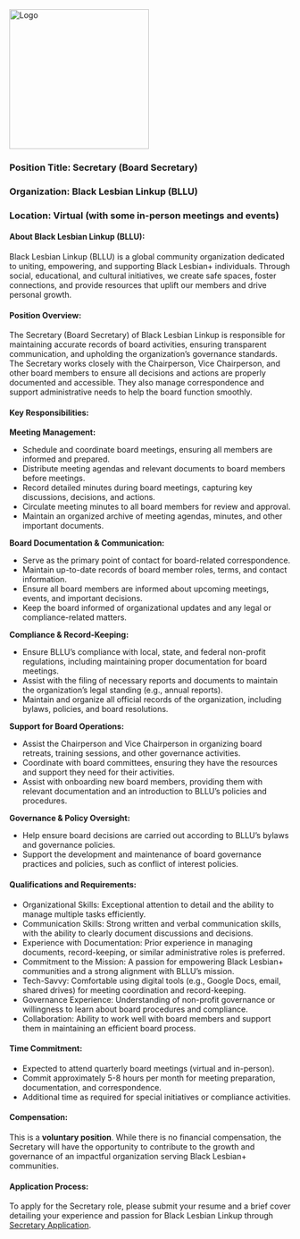 <img src="https://drive.google.com/uc?id=1GU0CGcnM2uM_Q1whZEREbJ9V7CfbGvSm" alt="Logo" width="250">

### Position Title: Secretary (Board Secretary)

### Organization: Black Lesbian Linkup (BLLU)

### Location: Virtual (with some in-person meetings and events)

#### About Black Lesbian Linkup (BLLU):

Black Lesbian Linkup (BLLU) is a global community organization dedicated to uniting, empowering, and supporting Black Lesbian+ individuals. Through social, educational, and cultural initiatives, we create safe spaces, foster connections, and provide resources that uplift our members and drive personal growth.

#### Position Overview:

The Secretary (Board Secretary) of Black Lesbian Linkup is responsible for maintaining accurate records of board activities, ensuring transparent communication, and upholding the organization’s governance standards. The Secretary works closely with the Chairperson, Vice Chairperson, and other board members to ensure all decisions and actions are properly documented and accessible. They also manage correspondence and support administrative needs to help the board function smoothly.

#### Key Responsibilities:

**Meeting Management:**

* Schedule and coordinate board meetings, ensuring all members are informed and prepared.
* Distribute meeting agendas and relevant documents to board members before meetings.
* Record detailed minutes during board meetings, capturing key discussions, decisions, and actions.
* Circulate meeting minutes to all board members for review and approval.
* Maintain an organized archive of meeting agendas, minutes, and other important documents.

**Board Documentation & Communication:**

* Serve as the primary point of contact for board-related correspondence.
* Maintain up-to-date records of board member roles, terms, and contact information.
* Ensure all board members are informed about upcoming meetings, events, and important decisions.
* Keep the board informed of organizational updates and any legal or compliance-related matters.

**Compliance & Record-Keeping:**

* Ensure BLLU’s compliance with local, state, and federal non-profit regulations, including maintaining proper documentation for board meetings.
* Assist with the filing of necessary reports and documents to maintain the organization’s legal standing (e.g., annual reports).
* Maintain and organize all official records of the organization, including bylaws, policies, and board resolutions.

**Support for Board Operations:**

* Assist the Chairperson and Vice Chairperson in organizing board retreats, training sessions, and other governance activities.
* Coordinate with board committees, ensuring they have the resources and support they need for their activities.
* Assist with onboarding new board members, providing them with relevant documentation and an introduction to BLLU’s policies and procedures.

**Governance & Policy Oversight:**

* Help ensure board decisions are carried out according to BLLU’s bylaws and governance policies.
* Support the development and maintenance of board governance practices and policies, such as conflict of interest policies.

#### Qualifications and Requirements:

* Organizational Skills: Exceptional attention to detail and the ability to manage multiple tasks efficiently.
* Communication Skills: Strong written and verbal communication skills, with the ability to clearly document discussions and decisions.
* Experience with Documentation: Prior experience in managing documents, record-keeping, or similar administrative roles is preferred.
* Commitment to the Mission: A passion for empowering Black Lesbian+ communities and a strong alignment with BLLU’s mission.
* Tech-Savvy: Comfortable using digital tools (e.g., Google Docs, email, shared drives) for meeting coordination and record-keeping.
* Governance Experience: Understanding of non-profit governance or willingness to learn about board procedures and compliance.
* Collaboration: Ability to work well with board members and support them in maintaining an efficient board process.

#### Time Commitment:

* Expected to attend quarterly board meetings (virtual and in-person).
* Commit approximately 5-8 hours per month for meeting preparation, documentation, and correspondence.
* Additional time as required for special initiatives or compliance activities.

#### Compensation:

This is a **voluntary position**. While there is no financial compensation, the Secretary will have the opportunity to contribute to the growth and governance of an impactful organization serving Black Lesbian+ communities.

#### Application Process:

To apply for the Secretary role, please submit your resume and a brief cover
detailing your experience and passion for Black Lesbian Linkup through [Secretary Application](https://forms.gle/KFqdu7fDQCTDkjxs6).
